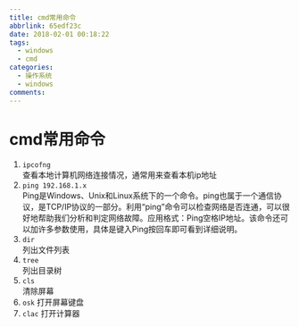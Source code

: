 ```yaml
---
title: cmd常用命令
abbrlink: 65edf23c
date: 2018-02-01 00:18:22
tags: 
  - windows
  - cmd
categories:
  - 操作系统
  - windows
comments:
---
```

# cmd常用命令
<!-- more -->
1. `ipcofng`  
    查看本地计算机网络连接情况，通常用来查看本机ip地址 
2. `ping 192.168.1.x`  
  Ping是Windows、Unix和Linux系统下的一个命令。ping也属于一个通信协议，是TCP/IP协议的一部分。利用“ping”命令可以检查网络是否连通，可以很好地帮助我们分析和判定网络故障。应用格式：Ping空格IP地址。该命令还可以加许多参数使用，具体是键入Ping按回车即可看到详细说明。  
3. `dir`  
  列出文件列表
4. `tree`  
  列出目录树
5. `cls`  
  清除屏幕
6. `osk`
  打开屏幕键盘
7. `clac`
  打开计算器



